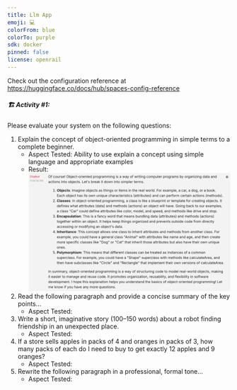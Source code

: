 ```yaml
---
title: Llm App
emoji: 💻
colorFrom: blue
colorTo: purple
sdk: docker
pinned: false
license: openrail
---
```


Check out the configuration reference at https://huggingface.co/docs/hub/spaces-config-reference

##### 🏗️ Activity #1:

Please evaluate your system on the following questions:

1. Explain the concept of object-oriented programming in simple terms to a complete beginner.
   - Aspect Tested:
     Ability to use explain a concept using simple language and appropriate examples
   - Result:
     ![Question 1](question1.png)
2. Read the following paragraph and provide a concise summary of the key points…
   - Aspect Tested:
3. Write a short, imaginative story (100–150 words) about a robot finding friendship in an unexpected place.
   - Aspect Tested:
4. If a store sells apples in packs of 4 and oranges in packs of 3, how many packs of each do I need to buy to get exactly 12 apples and 9 oranges?
   - Aspect Tested:
5. Rewrite the following paragraph in a professional, formal tone…
   - Aspect Tested:
